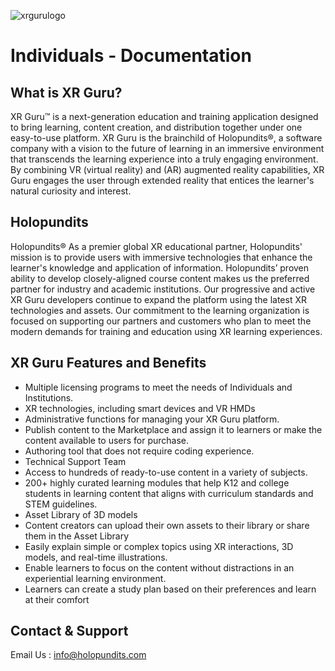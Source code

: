 
![xrgurulogo](https://user-images.githubusercontent.com/105265661/167609928-93d24a7b-88e1-4d63-b7ea-2dd533adb98c.jpg)
# Individuals - Documentation


## What is XR Guru?
XR Guru™ is a next-generation education and training application designed to bring learning, content creation, and distribution together under one easy-to-use platform. XR Guru is the brainchild of Holopundits®, a software company with a vision to the future of learning in an immersive environment that transcends the learning experience into a truly engaging environment. By combining VR (virtual reality) and (AR) augmented reality capabilities, XR Guru engages the user through extended reality that entices the learner's natural curiosity and interest.

## Holopundits
Holopundits® As a premier global XR educational partner, Holopundits' mission is to provide users with immersive technologies that enhance the learner's knowledge and application of information. Holopundits’ proven ability to develop closely-aligned course content makes us the preferred partner for industry and academic institutions. Our progressive and active XR Guru developers continue to expand the platform using the latest XR technologies and assets. Our commitment to the learning organization is focused on supporting our partners and customers who plan to meet the modern demands for training and education using XR learning experiences.

## XR Guru Features and Benefits
  - Multiple licensing programs to meet the needs of Individuals and Institutions.
  - XR technologies, including smart devices and VR HMDs
  - Administrative functions for managing your XR Guru platform.
  - Publish content to the Marketplace and assign it to learners or make the content available to users for purchase.
  - Authoring tool that does not require coding experience.
  - Technical Support Team
  - Access to hundreds of ready-to-use content in a variety of subjects.
  - 200+ highly curated learning modules that help K12 and college students in learning content that aligns with curriculum standards and STEM guidelines.
  - Asset Library of 3D models
  - Content creators can upload their own assets to their library or share them in the Asset Library
  - Easily explain simple or complex topics using XR interactions, 3D models, and real-time illustrations.
  - Enable learners to focus on the content without distractions in an experiential learning environment.
  - Learners can create a study plan based on their preferences and learn at their comfort

 

## Contact & Support
   Email Us : info@holopundits.com
